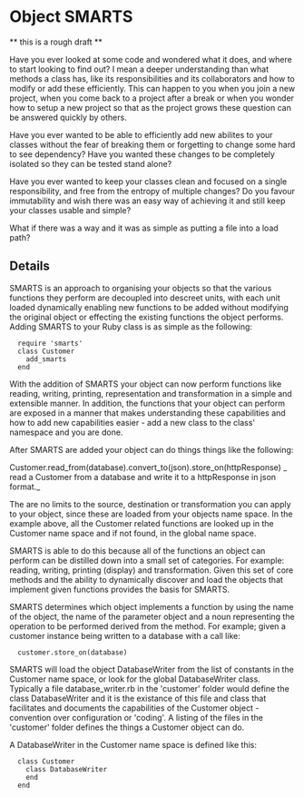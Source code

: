 # Object SMARTS

** this is a rough draft **

Have you ever looked at some code and wondered what it does, and where to start looking to find out?
I mean a deeper understanding than what methods a class has, like its responsibilities and its 
collaborators and how to modify or add these efficiently.
This can happen to you when you join a new project, when you come back to a project after a break
or when you wonder how to setup a new project so that as the project grows these question can be 
answered quickly by others.

Have you ever wanted to be able to efficiently add new abilites to your classes without the fear of
breaking them or forgetting to change some hard to see dependency? Have you wanted these changes to
be completely isolated so they can be tested stand alone? 

Have you ever wanted to keep your classes clean and focused on a single responsibility, and free from 
the entropy of multiple changes? Do you favour immutability and wish there was an easy way of 
achieving it and still keep your classes usable and simple?

What if there was a way and it was as simple as putting a file into a load path?

## Details 

SMARTS is an approach to organising your objects so that the various functions they perform are decoupled
into descreet units, with each unit loaded dynamically enabling new functions to be added without modifying
the original object or effecting the existing functions the object performs. Adding SMARTS to your Ruby 
class is as simple as the following:

~~~
  require 'smarts'
  class Customer
    add_smarts
  end
~~~

With the addition of SMARTS your object can now perform functions like reading, writing, printing, 
representation and transformation in a simple and extensible manner. In addition, the functions that
your object can perform are exposed in a manner that makes understanding these capabilities and how to
add new capabilities easier - add a new class to the class' namespace and you are done.

After SMARTS are added your object can do things things like the following:

  Customer.read_from(database).convert_to(json).store_on(httpResponse)
_ read a Customer from a database and write it to a httpResponse in json format._

The are no limits to the source, destination or transformation you can apply to your object, since these
are loaded from your objects name space. In the example above, all the Customer related functions are 
looked up in the Customer name space and if not found, in the global name space.

SMARTS is able to do this because all of the functions an object can perform can be distilled down into a
small set of categories. For example: reading, writing, printing (display) and transformation. Given this
set of core methods and the ability to dynamically discover and load the objects that implement given
functions provides the basis for SMARTS.

SMARTS determines which object implements a function by using the name of the object, the name of the parameter 
object and a noun representing the operation to be performed derived from the method. For example; given a 
customer instance being written to a database with a call like: 

~~~
  customer.store_on(database) 
~~~

SMARTS will load the object DatabaseWriter from the list of constants in the Customer name space, or look for 
the global DatabaseWriter class. Typically a file database_writer.rb in the 'customer' folder would define the
class DatabaseWriter and it is the existance of this file and class that facilitates and documents the capabilities
of the Customer object - convention over configuration or 'coding'. A listing of the files in the 'customer'
folder defines the things a Customer object can do.

A DatabaseWriter in the Customer name space is defined like this:

~~~
  class Customer
    class DatabaseWriter
    end
  end
~~~

